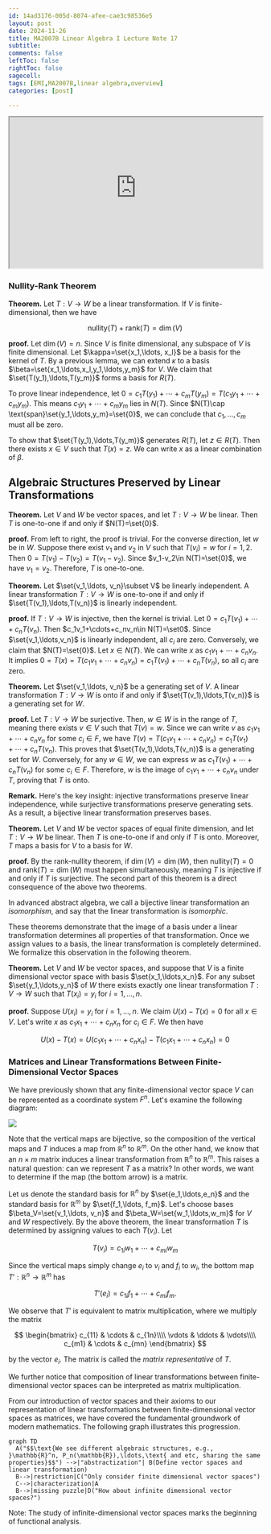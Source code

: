 ```yaml
---
id: 14ad3176-005d-8074-afee-cae3c98536e5
layout: post
date: 2024-11-26
title: MA2007B Linear Algebra I Lecture Note 17
subtitle: 
comments: false
leftToc: false
rightToc: false
sagecell: 
tags: [EMI,MA2007B,linear algebra,overview]
categories: [post]

---
```

<iframe src="https://deserted-fridge-1ed.notion.site/ma2007b-linear-algebra-i-lecture-note-17-14ad3176-005d-8074-afee-cae3c98536e5" width="100%" height="300">
  <p>Your browser does not support iframes.</p>
</iframe>

### Nullity-Rank Theorem


**Theorem.** Let $T:V\to W$ be a linear transformation. If $V$ is finite-dimensional, then we have


$$
\text{nullity}(T)+\text{rank}(T)=\dim(V)
$$


**proof.** Let $\dim(V)=n$. Since $V$ is finite dimensional, any subspace of $V$ is finite dimensional. Let $\kappa=\set{x_1,\ldots, x_l}$ be a basis for the kernel of $T$. By a previous lemma, we can extend $\kappa$ to a basis $\beta=\set{x_1,\ldots,x_l,y_1,\ldots,y_m}$ for $V$. We claim that $\set{T(y_1),\ldots,T(y_m)}$ forms a basis for $R(T)$.


To prove linear independence, let $0=c_1T(y_1)+\cdots+c_mT(y_m)=T(c_1y_1+\cdots+c_my_m)$. This means $c_1y_1+\cdots+c_my_m$ lies in $N(T)$. Since $N(T)\cap \text{span}\set{y_1,\ldots,y_m}=\set{0}$, we can conclude that $c_1,\ldots, c_m$ must all be zero.


To show that $\set{T(y_1),\ldots,T(y_m)}$ generates $R(T)$, let $z\in R(T)$. Then there exists $x\in V$ such that $T(x)=z$. We can write $x$ as a linear combination of $\beta$.


## Algebraic Structures Preserved by Linear Transformations


**Theorem.** Let $V$ and $W$ be vector spaces, and let $T:V\to W$ be linear. Then $T$ is one-to-one if and only if $N(T)=\set{0}$.


**proof.** From left to right, the proof is trivial. For the converse direction, let $w$ be in $W$. Suppose there exist $v_1$ and $v_2$ in $V$ such that $T(v_i)=w$ for $i=1,2$. Then $0=T(v_1)-T(v_2)=T(v_1-v_2)$. Since $v_1-v_2\in N(T)=\set{0}$, we have $v_1=v_2$. Therefore, $T$ is one-to-one.


**Theorem.** Let $\set{v_1,\ldots, v_n}\subset V$ be linearly independent. A linear transformation $T:V\to W$ is one-to-one if and only if $\set{T(v_1),\ldots,T(v_n)}$ is linearly independent.


**proof.** If $T:V\to W$ is injective, then the kernel is trivial. Let $0=c_1T(v_1)+\cdots+c_nT(v_n)$. Then $c_1v_1+\cdots+c_nv_n\in N(T)=\set0$. Since $\set{v_1,\ldots,v_n}$ is linearly independent, all $c_i$ are zero. Conversely, we claim that $N(T)=\set{0}$. Let $x\in N(T)$. We can write $x$ as $c_1v_1+\cdots+c_nv_n$. It implies $0=T(x)=T(c_1v_1+\cdots+c_nv_n)=c_1T(v_1)+\cdots+c_nT(v_n)$, so all $c_i$ are zero.


**Theorem.** Let $\set{v_1,\ldots, v_n}$ be a generating set of $V$. A linear transformation $T:V\to W$ is onto if and only if $\set{T(v_1),\ldots,T(v_n)}$ is a generating set for $W$. 


**proof.** Let $T:V\to W$ be surjective. Then, $w\in W$ is in the range of $T$, meaning there exists $v\in V$ such that $T(v)=w$. Since we can write $v$ as $c_1v_1+\cdots +c_nv_n$ for some $c_i\in F$, we have $T(v)=T(c_1v_1+\cdots+c_nv_n)=c_1T(v_1)+\cdots+c_nT(v_n)$. This proves that $\set{T(v_1),\ldots,T(v_n)}$ is a generating set for $W$. Conversely, for any $w\in W$, we can express $w$ as $c_1T(v_1)+\cdots+c_nT(v_n)$ for some $c_i\in F$. Therefore, $w$ is the image of $c_1v_1+\cdots+c_nv_n$ under $T$, proving that $T$ is onto.


**Remark.** Here's the key insight: injective transformations preserve linear independence, while surjective transformations preserve generating sets. As a result, a bijective linear transformation preserves bases.


**Theorem.** Let $V$ and $W$ be vector spaces of equal finite dimension, and let $T:V\to W$ be linear. Then $T$ is one-to-one if and only if $T$ is onto. Moreover, $T$ maps a basis for $V$ to a basis for $W$.


**proof.** By the rank-nullity theorem, if $\dim(V)=\dim(W)$, then $\text{nullity}(T)=0$ and $\text{rank}(T)=\dim(W)$ must happen simultaneously, meaning $T$ is injective if and only if $T$ is surjective. The second part of this theorem is a direct consequence of the above two theorems.


In advanced abstract algebra, we call a bijective linear transformation an _isomorphism_, and say that the linear transformation is _isomorphic_.


These theorems demonstrate that the image of a basis under a linear transformation determines all properties of that transformation. Once we assign values to a basis, the linear transformation is completely determined. We formalize this observation in the following theorem.


**Theorem.** Let $V$ and $W$ be vector spaces, and suppose that $V$ is a finite dimensional vector space with basis $\set{x_1,\ldots,x_n}$. For any subset $\set{y_1,\ldots,y_n}$ of $W$ there exists exactly one linear transformation $T:V\to W$ such that $T(x_i)=y_i$ for $i=1,\ldots, n$.


**proof.** Suppose $U(x_i)=y_i$ for $i=1,\ldots,n$. We claim $U(x)-T(x)=0$ for all $x\in V$. Let's write $x$ as $c_1x_1+\cdots+c_nx_n$ for $c_i\in F$. We then have


$$
U(x)-T(x)=U(c_1x_1+\cdots+c_nx_n)-T(c_1x_1+\cdots+c_nx_n)=0
$$


### Matrices and Linear Transformations Between Finite-Dimensional Vector Spaces


We have previously shown that any finite-dimensional vector space $V$ can be represented as a coordinate system $F^n$. Let's examine the following diagram:


![](https://junwenwaynepeng.github.io/assets/img/posts/2024-11-27-01.png)


Note that the vertical maps are bijective, so the composition of the vertical maps and $T$ induces a map from $\mathbb{R}^n$ to $\mathbb{R}^m$. On the other hand, we know that an $n\times m$ matrix induces a linear transformation from $\mathbb{R}^n$ to $\mathbb{R}^m$. This raises a natural question: can we represent $T$ as a matrix? In other words, we want to determine if the map (the bottom arrow) is a matrix.


Let us denote the standard basis for $\mathbb{R}^n$ by $\set{e_1,\ldots,e_n}$ and the standard basis for $\mathbb{R}^m$ by $\set{f_1,\ldots, f_m}$. Let's choose bases $\beta_V=\set{v_1,\ldots, v_n}$ and $\beta_W=\set{w_1,\ldots,w_m}$ for $V$ and $W$ respectively. By the above theorem, the linear transformation $T$ is determined by assigning values to each $T(v_i)$. Let


$$
T(v_i)=c_{1i}w_1+\cdots+c_{mi}w_m
$$


Since the vertical maps simply change $e_i$ to $v_i$ and $f_i$ to $w_i$, the bottom map $T':\mathbb{R}^n\to \mathbb{R}^m$ has


$$
T'(e_i)=c_{1i}f_1+\cdots+c_{mi}f_m.
$$


We observe that $T'$ is equivalent to matrix multiplication, where we multiply the matrix


$$
\begin{bmatrix}
c_{11} & \cdots & c_{1n}\\\\
\vdots & \ddots & \vdots\\\\
c_{m1} & \cdots & c_{mn}
\end{bmatrix}
$$


by the vector $e_i$. The matrix is called the _matrix representative_ of $T$.


We further notice that composition of linear transformations between finite-dimensional vector spaces can be interpreted as matrix multiplication. 


From our introduction of vector spaces and their axioms to our representation of linear transformations between finite-dimensional vector spaces as matrices, we have covered the fundamental groundwork of modern mathematics. The following graph illustrates this progression.


```mermaid
graph TD
  A("$$\text{We see different algebraic structures, e.g., }\mathbb{R}^n, P_n(\mathbb{R}),\ldots,\text{ and etc, sharing the same properties}$$") -->|"abstractization"| B(Define vector spaces and linear transformation)
  B-->|restriction|C("Only consider finite dimensional vector spaces")
  C-->|characterization|A
  B-->|missing puzzle|D("How about infinite dimensional vector spaces?")
```


Note: The study of infinite-dimensional vector spaces marks the beginning of functional analysis.   

